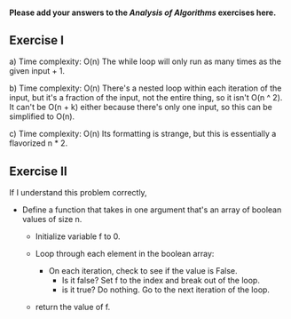 #### Please add your answers to the ***Analysis of  Algorithms*** exercises here.

## Exercise I

a) Time complexity: O(n)
The while loop will only run as many times as the given input + 1.


b) Time complexity: O(n)
There's a nested loop within each iteration of the input, but it's a fraction of the
input, not the entire thing, so it isn't O(n ^ 2). It can't be O(n + k) either because
there's only one input, so this can be simplified to O(n).


c) Time complexity: O(n)
Its formatting is strange, but this is essentially a flavorized n * 2.

## Exercise II

If I understand this problem correctly,

- Define a function that takes in one argument that's an array of boolean values of size n.
  - Initialize variable f to 0.
  - Loop through each element in the boolean array:
    - On each iteration, check to see if the value is False.
      - Is it false? Set f to the index and break out of the loop.
      - is it true? Do nothing. Go to the next iteration of the loop.

  - return the value of f.